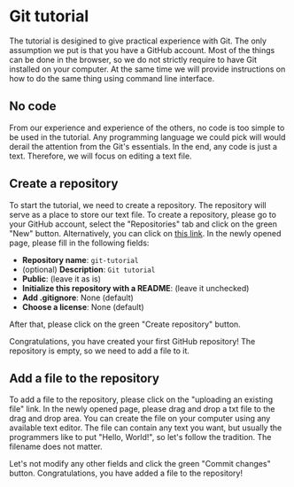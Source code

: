 # Git tutorial

The tutorial is desigined to give practical experience with Git.
The only assumption we put is that you have a GitHub account.
Most of the things can be done in the browser, so we do not strictly require to have Git installed on your computer.
At the same time we will provide instructions on how to do the same thing using command line interface.

## No code

From our experience and experience of the others, no code is too simple to be used in the tutorial.
Any programming language we could pick will would derail the attention from the Git's essentials.
In the end, any code is just a text.
Therefore, we will focus on editing a text file.


## Create a repository

To start the tutorial, we need to create a repository.
The repository will serve as a place to store our text file.
To create a repository, please go to your GitHub account, select the "Repositories" tab and click on the green "New" button.
Alternatively, you can click on [this link](https://github.com/new).
In the newly opened page, please fill in the following fields:
- **Repository name**: `git-tutorial`
- (optional) **Description**: `Git tutorial`
- **Public**: (leave it as is)
- **Initialize this repository with a README**: (leave it unchecked)
- **Add .gitignore**: None (default)
- **Choose a license**: None (default)

After that, please click on the green "Create repository" button.

Congratulations, you have created your first GitHub repository!
The repository is empty, so we need to add a file to it.


## Add a file to the repository
To add a file to the repository, please click on the "uploading an existing file" link.
In the newly opened page, please drag and drop a txt file to the drag and drop area.
You can create the file on your computer using any available text editor.
The file can contain any text you want, but usually the programmers like to put "Hello, World!", so let's follow the tradition.
The filename does not matter.

Let's not modify any other fields and click the green "Commit changes" button.
Congratulations, you have added a file to the repository!
